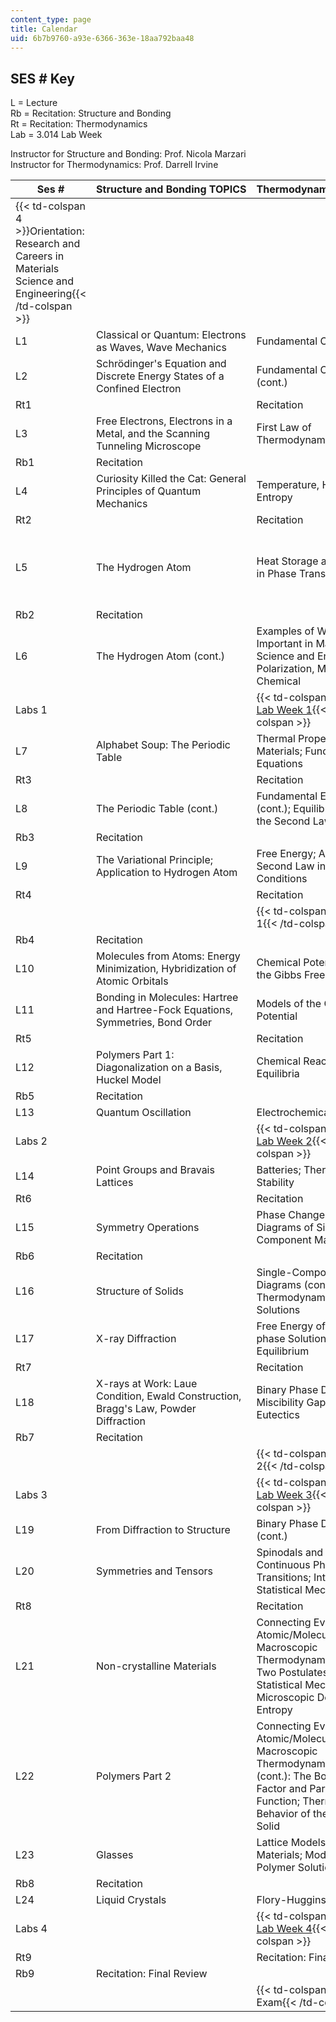 ```yaml
---
content_type: page
title: Calendar
uid: 6b7b9760-a93e-6366-363e-18aa792baa48
---
```


SES # Key
---------

L = Lecture  
Rb = Recitation: Structure and Bonding  
Rt = Recitation: Thermodynamics  
Lab = 3.014 Lab Week

Instructor for Structure and Bonding: Prof. Nicola Marzari  
Instructor for Thermodynamics: Prof. Darrell Irvine

| Ses # | Structure and Bonding TOPICS | Thermodynamics TOPICS | Key Dates |
| --- | --- | --- | --- |
| {{< td-colspan 4 >}}Orientation: Research and Careers in Materials Science and Engineering{{< /td-colspan >}} ||||
| L1 | Classical or Quantum: Electrons as Waves, Wave Mechanics | Fundamental Concepts | Problem set 1 out |
| L2 | Schrödinger's Equation and Discrete Energy States of a Confined Electron | Fundamental Concepts (cont.) |  |
| Rt1 |  | Recitation |  |
| L3 | Free Electrons, Electrons in a Metal, and the Scanning Tunneling Microscope | First Law of Thermodynamics |  |
| Rb1 | Recitation |  |  |
| L4 | Curiosity Killed the Cat: General Principles of Quantum Mechanics | Temperature, Heat, and Entropy |  |
| Rt2 |  | Recitation |  |
| L5 | The Hydrogen Atom | Heat Storage and Release in Phase Transitions | Problem set 1 due  {{< br >}}  {{< br >}}Problem set 2 out |
| Rb2 | Recitation |  |  |
| L6 | The Hydrogen Atom (cont.) | Examples of Work Important in Materials Science and Engineering: Polarization, Magnetic, Chemical |  |
| Labs 1 || {{< td-colspan 2 >}}[3.014 Lab Week 1](/courses/3-014-materials-laboratory-fall-2006/pages/labs){{< /td-colspan >}} || Problem set 2 due |
| L7 | Alphabet Soup: The Periodic Table | Thermal Properties of Materials; Fundamental Equations | Problem set 3 out |
| Rt3 |  | Recitation |  |
| L8 | The Periodic Table (cont.) | Fundamental Equations (cont.); Equilibrium and the Second Law |  |
| Rb3 | Recitation |  |  |
| L9 | The Variational Principle; Application to Hydrogen Atom | Free Energy; Applying the Second Law in Laboratory Conditions |  |
| Rt4 |  | Recitation |  |
|  || {{< td-colspan 2 >}}Exam 1{{< /td-colspan >}} ||  |
| Rb4 | Recitation |  |  |
| L10 | Molecules from Atoms: Energy Minimization, Hybridization of Atomic Orbitals | Chemical Potentials and the Gibbs Free Energy |  |
| L11 | Bonding in Molecules: Hartree and Hartree-Fock Equations, Symmetries, Bond Order | Models of the Chemical Potential | Problem set 4 out |
| Rt5 |  | Recitation |  |
| L12 | Polymers Part 1: Diagonalization on a Basis, Huckel Model | Chemical Reaction Equilibria |  |
| Rb5 | Recitation |  |  |
| L13 | Quantum Oscillation | Electrochemical Equilibria |  |
| Labs 2 || {{< td-colspan 2 >}}[3.014 Lab Week 2](/courses/3-014-materials-laboratory-fall-2006/pages/labs){{< /td-colspan >}} || Problem set 3 due  {{< br >}}  {{< br >}}Problem set 4 due |
| L14 | Point Groups and Bravais Lattices | Batteries; Thermodynamic Stability | Problem set 5 out |
| Rt6 |  | Recitation |  |
| L15 | Symmetry Operations | Phase Changes and Phase Diagrams of Single-Component Materials |  |
| Rb6 | Recitation |  |  |
| L16 | Structure of Solids | Single-Component Phase Diagrams (cont.); Thermodynamics of Solutions |  |
| L17 | X-ray Diffraction | Free Energy of Multi-phase Solutions at Equilibrium |  |
| Rt7 |  | Recitation |  |
| L18 | X-rays at Work: Laue Condition, Ewald Construction, Bragg's Law, Powder Diffraction | Binary Phase Diagrams: Miscibility Gaps and Eutectics | Problem set 5 due |
| Rb7 | Recitation |  |  |
|  || {{< td-colspan 2 >}}Exam 2{{< /td-colspan >}} ||  |
| Labs 3 || {{< td-colspan 2 >}}[3.014 Lab Week 3](/courses/3-014-materials-laboratory-fall-2006/pages/labs){{< /td-colspan >}} ||  |
| L19 | From Diffraction to Structure | Binary Phase Diagrams (cont.) |  |
| L20 | Symmetries and Tensors | Spinodals and Binodals; Continuous Phase Transitions; Introduction to Statistical Mechanics | Problem set 6 out |
| Rt8 |  | Recitation |  |
| L21 | Non-crystalline Materials | Connecting Events at the Atomic/Molecular Level to Macroscopic Thermodynamic Behavior: Two Postulates of Statistical Mechanics; Microscopic Definition of Entropy |  |
| L22 | Polymers Part 2 | Connecting Events at the Atomic/Molecular Level to Macroscopic Thermodynamic Behavior (cont.): The Boltzman Factor and Partition Function; Thermal Behavior of the Einstein Solid |  |
| L23 | Glasses | Lattice Models of Materials; Modeling Polymer Solutions |  |
| Rb8 | Recitation |  |  |
| L24 | Liquid Crystals | Flory-Huggins Theory |  |
| Labs 4 || {{< td-colspan 2 >}}[3.014 Lab Week 4](/courses/3-014-materials-laboratory-fall-2006/pages/labs){{< /td-colspan >}} || Problem set 6 due |
| Rt9 |  | Recitation: Final Review |  |
| Rb9 | Recitation: Final Review |  |  |
|  || {{< td-colspan 2 >}}Final Exam{{< /td-colspan >}} ||